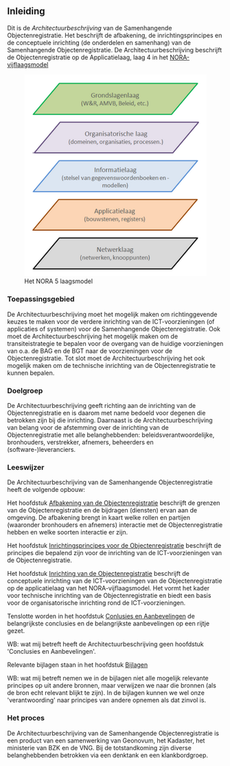 ## Inleiding

Dit is de *Architectuurbeschrijving* van de Samenhangende Objectenregistratie. Het beschrijft de afbakening, de inrichtingsprincipes en de conceptuele inrichting (de onderdelen en samenhang) van de Samenhangende Objectenregistratie. De Architectuurbeschrijving beschrijft de Objectenregistratie op de Applicatielaag, laag 4 in het [NORA-vijflaagsmodel](https://www.noraonline.nl/wiki/Vijflaagsmodel)

<figure id="nora5laagsmodel">
    <img src="media/nora5laagsmodel.PNG" alt="nora5laagsmodel">
    <figcaption>Het NORA 5 laagsmodel</figcaption>
</figure>

### Toepassingsgebied

De Architectuurbeschrijving moet het mogelijk maken om richtinggevende keuzes te maken voor de verdere inrichting van de ICT-voorzieningen (of applicaties of systemen) voor de Samenhangende Objectenregistratie. Ook moet de Architectuurbeschrijving het mogelijk maken om de transiteistrategie te bepalen voor de overgang van de huidige voorzieningen van o.a. de BAG en de BGT naar de voorzieningen voor de Objectenregistratie. Tot slot moet de Architectuurbeschrijving  het ook mogelijk maken om de technische inrichting van de Objectenregistratie te kunnen bepalen. 

### Doelgroep

De Architectuurbeschrijving geeft richting aan de inrichting van de Objectenregistratie en is daarom met name bedoeld voor degenen die betrokken zijn bij die inrichting. Daarnaast is de Architectuurbeschrijving van belang voor de afstemming over de inrichting van de Objectenregistratie met alle belanghebbenden: beleidsverantwoordelijke, bronhouders, verstrekker, afnemers, beheerders en (software-)leveranciers.

### Leeswijzer

De Architectuurbeschrijving van de Samenhangende Objectenregistratie heeft de volgende opbouw:

Het hoofdstuk [Afbakening van de Objectenregistratie](#afbakening-van-de-objectenregistratie) beschrijft de grenzen van de Objectenregistratie en de bijdragen (diensten) ervan aan de omgeving. De afbakening brengt in kaart welke rollen en partijen (waaronder bronhouders en afnemers) interactie met de Objectenregistratie hebben en welke soorten interactie er zijn.

Het hoofdstuk [Inrichtingsprincipes voor de Objectenregistratie](#inrichtingsprincipes-voor-de-objectenregistratie) beschrijft de principes die bepalend zijn voor de inrichting van de ICT-voorzieningen van de Objectenregistratie.  

Het hoofdstuk [Inrichting van de Objectenregistratie](#inrichting-van-de-objectenregistratie) beschrijft de conceptuele inrichting van de ICT-voorzieningen van de Objectenregistratie op de applicatielaag van het NORA-vijflaagsmodel. Het vormt het kader voor technische inrichting van de Objectenregistratie en biedt een basis voor de organisatorische inrichting rond de ICT-voorzieningen.

Tenslotte worden in het hoofdstuk [Conlusies en Aanbevelingen](#conclusies-en-aanbevelingen) de belangrijkste conclusies en de belangrijkste aanbevelingen op een rijtje gezet.

<p class='note'>
     WB: wat mij betreft heeft de Architectuurbeschrijving geen hoofdstuk 'Conclusies en Aanbevelingen'.
</p>

Relevante bijlagen staan in het hoofdstuk [Bijlagen](#bijlagen)

<p class='note'>
     WB: wat mij betreft nemen we in de bijlagen niet alle mogelijk relevante principes op uit andere bronnen, maar verwijzen we naar die bronnen (als de bron echt relevant blijkt te zijn). In de bijlagen kunnen we wel onze 'verantwoording' naar principes van andere opnemen als dat zinvol is.
</p>

### Het proces

De Architectuurbeschrijving van de Samenhangende Objectenregistratie is een product van een samenwerking van Geonovum, het Kadaster, het ministerie van BZK en de VNG. Bij de totstandkoming zijn diverse belanghebbenden betrokken via een denktank en een klankbordgroep.

